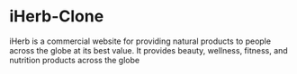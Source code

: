 # iHerb-Clone
iHerb is a commercial website for providing natural products to people across the globe at its best value. It provides beauty, wellness, fitness, and nutrition products across the globe
